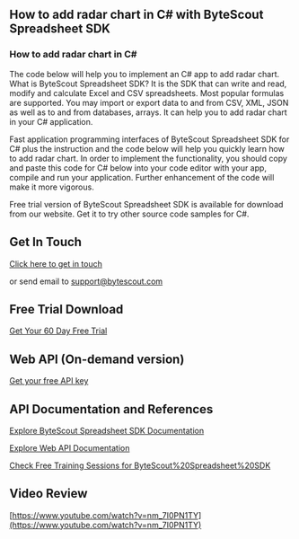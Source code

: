 ## How to add radar chart in C# with ByteScout Spreadsheet SDK

### How to add radar chart in C#

The code below will help you to implement an C# app to add radar chart. What is ByteScout Spreadsheet SDK? It is the SDK that can write and read, modify and calculate Excel and CSV spreadsheets. Most popular formulas are supported. You may import or export data to and from CSV, XML, JSON as well as to and from databases, arrays. It can help you to add radar chart in your C# application.

Fast application programming interfaces of ByteScout Spreadsheet SDK for C# plus the instruction and the code below will help you quickly learn how to add radar chart. In order to implement the functionality, you should copy and paste this code for C# below into your code editor with your app, compile and run your application. Further enhancement of the code will make it more vigorous.

Free trial version of ByteScout Spreadsheet SDK is available for download from our website. Get it to try other source code samples for C#.

## Get In Touch

[Click here to get in touch](https://bytescout.zendesk.com/hc/en-us/requests/new?subject=ByteScout%20Spreadsheet%20SDK%20Question)

or send email to [support@bytescout.com](mailto:support@bytescout.com?subject=ByteScout%20Spreadsheet%20SDK%20Question) 

## Free Trial Download

[Get Your 60 Day Free Trial](https://bytescout.com/download/web-installer?utm_source=github-readme)

## Web API (On-demand version)

[Get your free API key](https://pdf.co/documentation/api?utm_source=github-readme)

## API Documentation and References

[Explore ByteScout Spreadsheet SDK Documentation](https://bytescout.com/documentation/index.html?utm_source=github-readme)

[Explore Web API Documentation](https://pdf.co/documentation/api?utm_source=github-readme)

[Check Free Training Sessions for ByteScout%20Spreadsheet%20SDK](https://academy.bytescout.com/)

## Video Review

[https://www.youtube.com/watch?v=nm_7I0PN1TY](https://www.youtube.com/watch?v=nm_7I0PN1TY)
